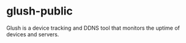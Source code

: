 # glush-public
Glush is a device tracking and DDNS tool that monitors the uptime of devices and servers.
